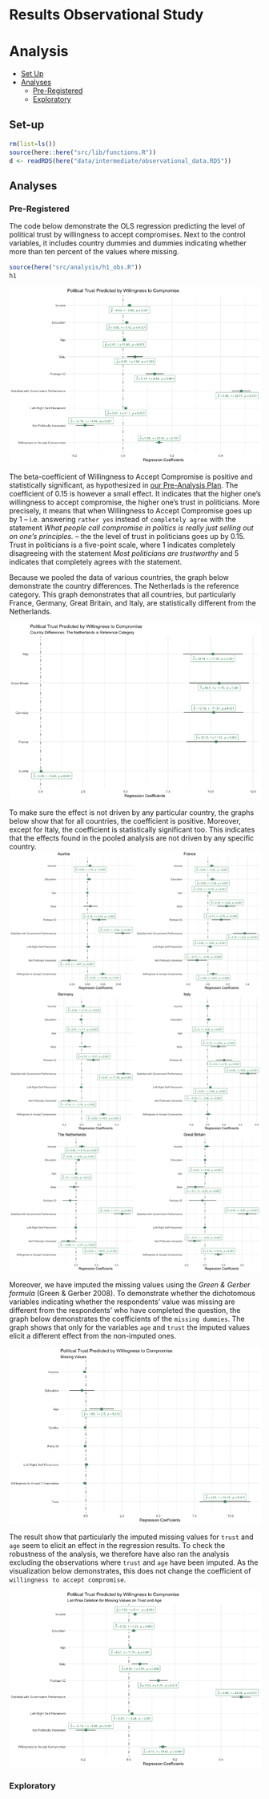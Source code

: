 Results Observational Study
================

# Analysis

  - [Set Up](#set-up)
  - [Analyses](#analysis)
      - [Pre-Registered](#pre-registered)
      - [Exploratory](#exploratory)

## Set-up

``` r
rm(list=ls())
source(here::here("src/lib/functions.R"))
d <- readRDS(here("data/intermediate/observational_data.RDS"))
```

## Analyses

### Pre-Registered

The code below demonstrate the OLS regression predicting the level of
political trust by willingness to accept compromises. Next to the
control variables, it includes country dummies and dummies indicating
whether more than ten percent of the values where missing.

``` r
source(here("src/analysis/h1_obs.R"))
h1
```

![](obervational_study_files/figure-gfm/h1-1.png)<!-- -->

The beta-coefficient of Willingness to Accept Compromise is positive and
statistically significant, as hypothesized in [our Pre-Analysis
Plan](https://osf.io/h29j3). The coefficient of 0.15 is however a small
effect. It indicates that the higher one’s willingness to accept
compromise, the higher one’s trust in politicians. More precisely, it
means that when Willingness to Accept Compromise goes up by 1 –
i.e. answering `rather yes` instead of `completely agree` with the
statement *What people call compromise in politics is really just
selling out on one’s principles.* – the the level of trust in
politicians goes up by 0.15. Trust in politicians is a five-point scale,
where 1 indicates completely disagreeing with the statement *Most
politicians are trustworthy* and 5 indicates that completely agrees with
the statement.

Because we pooled the data of various countries, the graph below
demonstrate the country differences. The Netherlads is the reference
category. This graph demonstrates that all countries, but particularly
France, Germany, Great Britain, and Italy, are statistically different
from the Netherlands.

![](obervational_study_files/figure-gfm/robust1-1.png)<!-- -->

To make sure the effect is not driven by any particular country, the
graphs below show that for all countries, the coefficient is positive.
Moreover, except for Italy, the coefficient is statistically significant
too. This indicates that the effects found in the pooled analysis are
not driven by any specific country.
![](obervational_study_files/figure-gfm/robust2-1.png)<!-- -->

Moreover, we have imputed the missing values using the *Green & Gerber
formula* (Green & Gerber 2008). To demonstrate whether the dichotomous
variables indicating whether the respondents’ value was missing are
different from the respondents’ who have completed the question, the
graph below demonstrates the coefficients of the `missing dummies`. The
graph shows that only for the variables `age` and `trust` the imputed
values elicit a different effect from the non-imputed ones.

![](obervational_study_files/figure-gfm/robust4-1.png)<!-- -->

The result show that particularly the imputed missing values for `trust`
and `age` seem to elicit an effect in the regression results. To check
the robustness of the analysis, we therefore have also ran the analysis
excluding the observations where `trust` and `age` have been imputed. As
the visualization below demonstrates, this does not change the
coefficient of `willingness to accept compromise`.

![](obervational_study_files/figure-gfm/robust5-1.png)<!-- -->

### Exploratory
